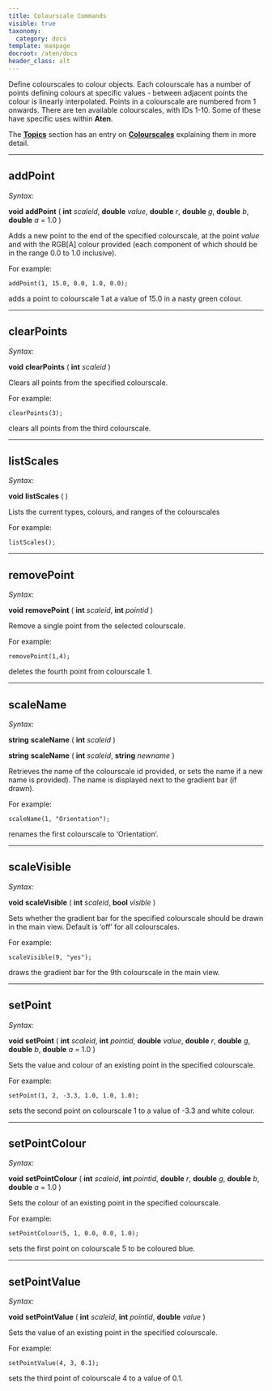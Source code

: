 ```yaml
---
title: Colourscale Commands
visible: true
taxonomy:
  category: docs
template: manpage
docroot: /aten/docs
header_class: alt
---
```


Define colourscales to colour objects. Each colourscale has a number of points defining colours at specific values - between adjacent points the colour is linearly interpolated. Points in a colourscale are numbered from 1 onwards. There are ten available colourscales, with IDs 1-10. Some of these have specific uses within **Aten**.

The [**Topics**](/aten/docs/topics) section has an entry on [**Colourscales**](/aten/docs/topics/colourscales) explaining them in more detail.

---

## addPoint <a id="addpoint"></a>

_Syntax:_

**void** **addPoint** ( **int** _scaleid_, **double** _value_, **double** _r_, **double** _g_, **double** _b_, **double** _a_ = 1.0 )

Adds a new point to the end of the specified colourscale, at the point _value_ and with the RGB\[A\] colour provided (each component of which should be in the range 0.0 to 1.0 inclusive).

For example:

```aten
addPoint(1, 15.0, 0.0, 1.0, 0.0);
```

adds a point to colourscale 1 at a value of 15.0 in a nasty green colour.

---

## clearPoints <a id="clearpoints"></a>

_Syntax:_

**void** **clearPoints** ( **int** _scaleid_ )

Clears all points from the specified colourscale.

For example:

```aten
clearPoints(3);
```

clears all points from the third colourscale.

---

## listScales <a id="listscales"></a>

_Syntax:_

**void** **listScales** ( )

Lists the current types, colours, and ranges of the colourscales

For example:

```aten
listScales();
```

---

## removePoint <a id="removepoint"></a>

_Syntax:_

**void** **removePoint** ( **int** _scaleid_, **int** _pointid_ )

Remove a single point from the selected colourscale.

For example:

```aten
removePoint(1,4);
```

deletes the fourth point from colourscale 1.

---

## scaleName <a id="scalename"></a>

_Syntax:_

**string** **scaleName** ( **int** _scaleid_ )

**string** **scaleName** ( **int** _scaleid_, **string** _newname_ )

Retrieves the name of the colourscale id provided, or sets the name if a new name is provided). The name is displayed next to the gradient bar (if drawn).

For example:

```aten
scaleName(1, "Orientation");
```

renames the first colourscale to ‘Orientation’.

---

## scaleVisible <a id="scalevisible"></a>

_Syntax:_

**void** **scaleVisible** ( **int** _scaleid_, **bool** _visible_ )

Sets whether the gradient bar for the specified colourscale should be drawn in the main view. Default is ‘off’ for all colourscales.

For example:

```aten
scaleVisible(9, "yes");
```

draws the gradient bar for the 9th colourscale in the main view.

---

## setPoint <a id="setpoint"></a>

_Syntax:_

**void** **setPoint** ( **int** _scaleid_, **int** _pointid_, **double** _value_, **double** _r_, **double** _g_, **double** _b_, **double** _a_ = 1.0 )

Sets the value and colour of an existing point in the specified colourscale.

For example:

```aten
setPoint(1, 2, -3.3, 1.0, 1.0, 1.0);
```

sets the second point on colourscale 1 to a value of -3.3 and white colour.

---

## setPointColour <a id="setpointcolour"></a>

_Syntax:_

**void** **setPointColour** ( **int** _scaleid_, **int** _pointid_, **double** _r_, **double** _g_, **double** _b_, **double** _a_ = 1.0 )

Sets the colour of an existing point in the specified colourscale.

For example:

```aten
setPointColour(5, 1, 0.0, 0.0, 1.0);
```

sets the first point on colourscale 5 to be coloured blue.

---

## setPointValue <a id="setpointvalue"></a>

_Syntax:_

**void** **setPointValue** ( **int** _scaleid_, **int** _pointid_, **double** _value_ )

Sets the value of an existing point in the specified colourscale.

For example:

```aten
setPointValue(4, 3, 0.1);
```

sets the third point of colourscale 4 to a value of 0.1.

